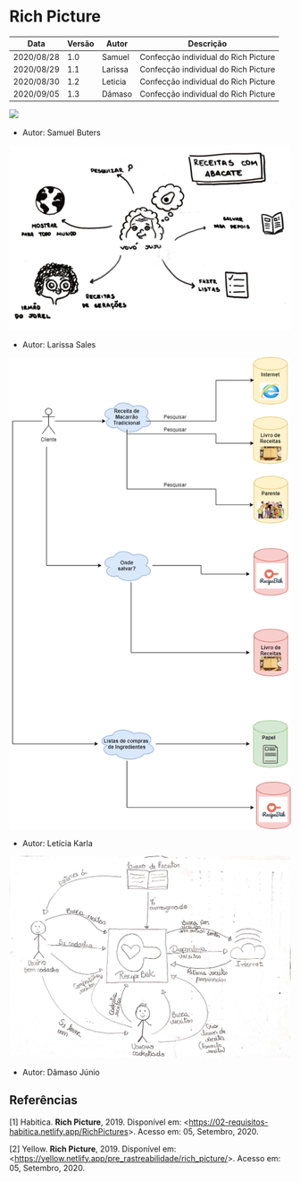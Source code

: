 # Rich Picture

| Data |Versão| Autor | Descrição |
| ---- | ---- | ----- | --------- |
| 2020/08/28 | 1.0 | Samuel | Confecção individual do Rich Picture |
| 2020/08/29 | 1.1 | Larissa | Confecção individual do Rich Picture |
| 2020/08/30 | 1.2 | Leticia | Confecção individual do Rich Picture |
| 2020/09/05 | 1.3 | Dâmaso | Confecção individual do Rich Picture |

![](../../assets/02-requisitos/pre-rastreabilidade/richpictures/20200828-samuel.png)
- Autor: Samuel Buters

![](../../assets/02-requisitos/pre-rastreabilidade/richpictures/20200829-larissa.jpg)
- Autor: Larissa Sales

![](../../assets/02-requisitos/pre-rastreabilidade/richpictures/20200830-leticia.png)
- Autor: Letícia Karla

![](../../assets/02-requisitos/pre-rastreabilidade/richpictures/20200905-damaso.jpg)
- Autor: Dâmaso Júnio

## Referências

[1] Habitica. **Rich Picture**, 2019. Disponível em: <<https://02-requisitos-habitica.netlify.app/RichPictures>>. Acesso em: 05, Setembro, 2020.

[2] Yellow. **Rich Picture**, 2019. Disponível em: <<https://yellow.netlify.app/pre_rastreabilidade/rich_picture/>>. Acesso em: 05, Setembro, 2020.


